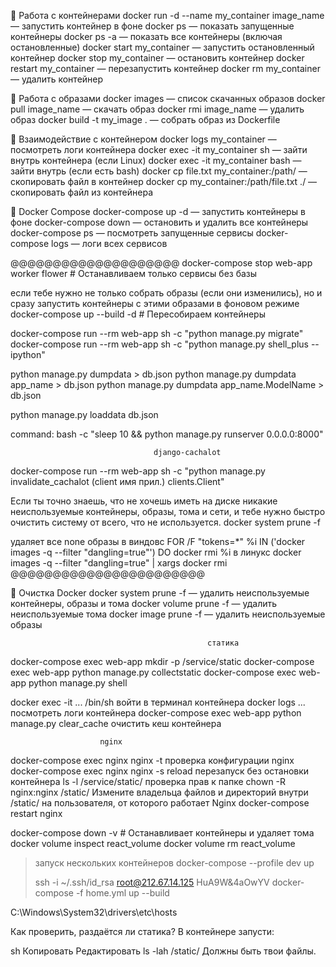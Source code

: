 🔹 Работа с контейнерами
docker run -d --name my_container image_name — запустить контейнер в фоне
docker ps — показать запущенные контейнеры
docker ps -a — показать все контейнеры (включая остановленные)
docker start my_container — запустить остановленный контейнер
docker stop my_container — остановить контейнер
docker restart my_container — перезапустить контейнер
docker rm my_container — удалить контейнер

🔹 Работа с образами
docker images — список скачанных образов
docker pull image_name — скачать образ
docker rmi image_name — удалить образ
docker build -t my_image . — собрать образ из Dockerfile

🔹 Взаимодействие с контейнером
docker logs my_container — посмотреть логи контейнера
docker exec -it my_container sh — зайти внутрь контейнера (если Linux)
docker exec -it my_container bash — зайти внутрь (если есть bash)
docker cp file.txt my_container:/path/ — скопировать файл в контейнер
docker cp my_container:/path/file.txt ./ — скопировать файл из контейнера

🔹 Docker Compose
docker-compose up -d — запустить контейнеры в фоне
docker-compose down — остановить и удалить все контейнеры
docker-compose ps — посмотреть запущенные сервисы
docker-compose logs — логи всех сервисов

@@@@@@@@@@@@@@@@@@@@
docker-compose stop web-app worker flower  # Останавливаем только сервисы без базы

если тебе нужно не только собрать образы (если они изменились), но и сразу запустить контейнеры с этими образами в фоновом режиме
docker-compose up --build -d  # Пересобираем контейнеры

docker-compose run --rm web-app sh -c "python manage.py migrate"
docker-compose run --rm web-app sh -c "python manage.py shell_plus --ipython"

python manage.py dumpdata > db.json
python manage.py dumpdata app_name > db.json
python manage.py dumpdata app_name.ModelName > db.json

python manage.py loaddata db.json

command: bash -c "sleep 10 && python manage.py runserver 0.0.0.0:8000"

                                    django-cachalot
docker-compose run --rm web-app sh -c "python manage.py invalidate_cachalot (client имя прил.) clients.Client"

Если ты точно знаешь, что не хочешь иметь на диске никакие неиспользуемые контейнеры, образы,
тома и сети, и тебе нужно быстро очистить систему от всего, что не используется.
docker system prune -f

удаляет все none образы
в виндовс
FOR /F "tokens=*" %i IN ('docker images -q --filter "dangling=true"') DO docker rmi %i
в линукс
docker images -q --filter "dangling=true" | xargs docker rmi
@@@@@@@@@@@@@@@@@@@@@@@

🔹 Очистка Docker
docker system prune -f — удалить неиспользуемые контейнеры, образы и тома
docker volume prune -f — удалить неиспользуемые тома
docker image prune -f — удалить неиспользуемые образы


                                                статика
docker-compose exec web-app mkdir -p /service/static
docker-compose exec web-app python manage.py collectstatic
docker-compose exec web-app python manage.py shell

docker exec -it ... /bin/sh    войти в терминал контейнера
docker logs ...                посмотреть логи контейнера
docker-compose exec web-app python manage.py clear_cache   очистить кеш контейнера

                        nginx
docker-compose exec nginx nginx -t     проверка конфигурации nginx
docker-compose exec nginx nginx -s reload  перезапуск без остановки контейнера
ls -l /service/static/                 проверка прав к папке
chown -R nginx:nginx /static/          Измените владельца файлов и директорий внутри /static/ на пользователя, от которого работает Nginx
docker-compose restart nginx

docker-compose down -v  # Останавливает контейнеры и удаляет тома
docker volume inspect react_volume
docker volume rm react_volume

> запуск нескольких контейнеров
docker-compose --profile dev up
> 
> ssh -i ~/.ssh/id_rsa root@212.67.14.125
> HuA9W&4aOwYV
> docker-compose -f home.yml up --build


C:\Windows\System32\drivers\etc\hosts

Как проверить, раздаётся ли статика?
В контейнере запусти:

sh
Копировать
Редактировать
ls -lah /static/
Должны быть твои файлы.